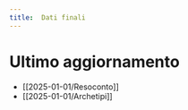 ```yaml
---
title:  Dati finali
---
```

# Ultimo aggiornamento
- [[2025-01-01/Resoconto]]
- [[2025-01-01/Archetipi]]